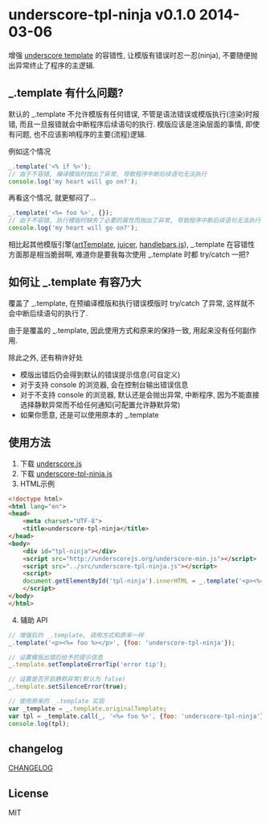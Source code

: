 # underscore-tpl-ninja v0.1.0 2014-03-06
增强 [underscore template][1] 的容错性, 让模版有错误时忍一忍(ninja), 不要随便抛出异常终止了程序的主逻辑.

## _.template 有什么问题?
默认的 _.template 不允许模版有任何错误, 不管是语法错误或模版执行(渲染)时报错, 而且一旦报错就会中断程序后续语句的执行. 模版应该是渲染层面的事情, 即使有问题, 也不应该影响程序的主要(流程)逻辑.

例如这个情况
```javascript
_.template('<% if %>');
// 由于不容错, 编译模版时抛出了异常, 导致程序中断后续语句无法执行
console.log('my heart will go on?');
```

再看这个情况, 就更郁闷了...
```javascript
_.template('<%= foo %>', {});
// 由于不容错, 执行模版时缺失了必要的属性而抛出了异常, 导致程序中断后续语句无法执行
console.log('my heart will go on?');
```

相比起其他模版引擎([artTemplate][2], [juicer][3], [handlebars.js][4]), _.template 在容错性方面那是相当脆弱啊, 难道你是要我每次使用 _.template 时都 try/catch 一把?


## 如何让 _.template 有容乃大
覆盖了 _.template, 在预编译模版和执行错误模版时 try/catch 了异常, 这样就不会中断后续语句的执行了.

由于是覆盖的 _.template, 因此使用方式和原来的保持一致, 用起来没有任何副作用.

除此之外, 还有稍许好处
* 模版出错后仍会得到默认的错误提示信息(可自定义)
* 对于支持 console 的浏览器, 会在控制台输出错误信息
* 对于不支持 console 的浏览器, 默认还是会抛出异常, 中断程序, 因为不能直接选择静默异常而不给任何通知(可配置允许静默异常)
* 如果你愿意, 还是可以使用原本的 _.template


## 使用方法
1. 下载 [underscore.js][5]
2. 下载 [underscore-tpl-ninja.js][6]
3. HTML示例
```html
<!doctype html>
<html lang="en">
<head>
    <meta charset="UTF-8">
    <title>underscore-tpl-ninja</title>
</head>
<body>
    <div id="tpl-ninja"></div>
    <script src="http://underscorejs.org/underscore-min.js"></script>
    <script src="../src/underscore-tpl-ninja.js"></script>
    <script>
    document.getElementById('tpl-ninja').innerHTML = _.template('<p><%= foo1 %></p>', {foo: 'underscore-tpl-ninja'});
    </script>
</body>
</html>
```
4. 辅助 API
```javascript
// 增强后的 _.template, 调用方式和原来一样
_.template('<p><%= foo %></p>', {foo: 'underscore-tpl-ninja'});

// 设置模版出错后给予的提示信息
_.template.setTemplateErrorTip('error tip');

// 设置是否开启静默异常(默认为 false)
_.template.setSilenceError(true);

// 使用原来的 _.template 实现
var _template = _.template.originalTemplate;
var tpl = _template.call(_, '<%= foo %>', {foo: 'underscore-tpl-ninja'});
console.log(tpl);
```


## changelog
[CHANGELOG][7]


## License
MIT


[1]: http://underscorejs.org/#template
[2]: http://aui.github.io/artTemplate/
[3]: http://juicer.name/
[4]: http://handlebarsjs.com/
[5]: http://underscorejs.org/underscore-min.js
[6]: https://raw.github.com/ufologist/underscore-tpl-ninja/master/src/underscore-tpl-ninja.js
[7]: https://github.com/ufologist/underscore-tpl-ninja/CHANGELOG.md